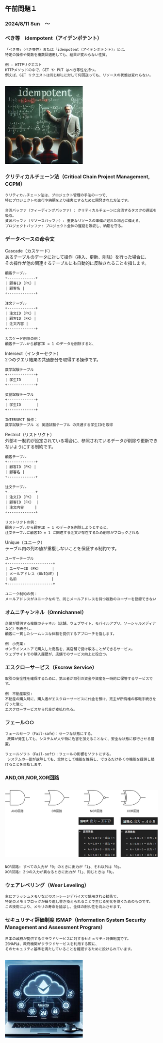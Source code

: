 ## 午前問題１

### 2024/8/11 Sun　～

### べき等　idempotent（アイデンポテント）

    「べき等」（べき等性）または「idempotent（アイデンポテント）」とは、
    特定の操作や関数を複数回適用しても、結果が変わらない性質。

    例 : HTTPリクエスト
    HTTPメソッドの中で、GET や PUT はべき等性を持つ。
    例えば、GET リクエストは同じURLに対して何回送っても、リソースの状態は変わらない。

## ![idempotent.png](/応用情報/R5春/idempotent.jpg "idempotent.png")

### クリティカルチェーン法（Critical Chain Project Management, CCPM）

    クリティカルチェーン法は、プロジェクト管理の手法の一つで、
    特にプロジェクトの進行や納期をより確実にするために開発された方法です。

    合流バッファ（フィーディングバッファ）: クリティカルチェーンに合流するタスクの遅延を吸収。
    資源バッファ（リソースバッファ）: 重要なリソースの準備が遅れた場合に備える。
    プロジェクトバッファ: プロジェクト全体の遅延を吸収し、納期を守る。

### データベースの命令文

Cascade（カスケード）  
あるテーブルのデータに対して操作（挿入、更新、削除）を行った場合に、  
その操作が他の関連するテーブルにも自動的に反映されることを指します。

    顧客テーブル
    +-------------+
    | 顧客ID (PK) |
    | 顧客名 |
    +-------------+

    注文テーブル
    +-------------+
    | 注文ID (PK) |
    | 顧客ID (FK) |
    | 注文内容 |
    +-------------+

    カスケード削除の例：
    顧客テーブルから顧客ID = 1 のデータを削除すると、

Intersect（インターセクト）  
2つのクエリ結果の共通部分を取得する操作です。

    数学試験テーブル
    +-------------+
    | 学生ID       |
    +-------------+

    英語試験テーブル
    +-------------+
    | 学生ID       |
    +-------------+

    INTERSECT 操作：
    数学試験テーブル と 英語試験テーブル の共通する学生IDを取得

Restrict（リストリクト）  
外部キー制約が設定されている場合に、参照されているデータが削除や更新できないようにする制約です。

    顧客テーブル
    +-------------+
    | 顧客ID (PK) |
    | 顧客名 |
    +-------------+

    注文テーブル
    +-------------+
    | 注文ID (PK)  |
    | 顧客ID (FK)  |
    | 注文内容     |
    +-------------+

    リストリクトの例：
    顧客テーブルから顧客ID = 1 のデータを削除しようとすると、
    注文テーブルに顧客ID = 1 に関連する注文が存在するため削除がブロックされる

Unique（ユニーク）  
テーブル内の列の値が重複しないことを保証する制約です。

    ユーザーテーブル
    +---------------------+
    | ユーザーID (PK)      |
    | メールアドレス (UNIQUE) |
    | 名前                |
    +---------------------+

    ユニーク制約の例：
    メールアドレスがユニークなので、同じメールアドレスを持つ複数のユーザーを登録できない

### オムニチャンネル（Omnichannel）

    企業が提供する複数のチャネル（店舗、ウェブサイト、モバイルアプリ、ソーシャルメディアなど）を統合し、
    顧客に一貫したシームレスな体験を提供するアプローチを指します。

    例　小売業:
    オンラインストアで購入した商品を、実店舗で受け取ることができるサービス。
    ウェブサイトでの購入履歴が、店舗でのサービス向上に役立つ。

### エスクローサービス（Escrow Service）

    取引の安全性を確保するために、第三者が取引の資金や資産を一時的に保管するサービスです。

    例　不動産取引:
    不動産の購入時に、購入者がエスクローサービスに代金を預け、売主が所有権の移転手続きを行った後に
    エスクローサービスから代金が支払われる。

### フェール○○

    フェールセーフ（Fail-safe）：セーフな状態にする。
     故障が発生しても、システムが人や物に危害を加えることなく、安全な状態に移行させる措置。

    フェールソフト（Fail-soft）：フェールの影響をソフトにする。
     システムの一部が故障しても、全体として機能を維持し、できるだけ多くの機能を提供し続けることを目指します。

### AND,OR,NOR,XOR回路

## ![AND,OR,NOR,XOR回路](/応用情報/R5春/and_or.drawio.png "and_or.drawio.png")

    NOR回路: すべての入力が「0」のときに出力が「1」、それ以外は「0」。
    XOR回路: 2つの入力が異なるときに出力が「1」、同じときは「0」。

### ウェアレベリング（Wear Leveling）

    主にフラッシュメモリなどのストレージデバイスで使用される技術で、
    特定のメモリブロックが繰り返し書き換えられることで生じる劣化を防ぐためのものです。
    この技術により、メモリの寿命を延ばし、全体の耐久性を向上させます。

### セキュリティ評価制度 ISMAP（Information System Security Management and Assessment Program）

    日本の政府が提供するクラウドサービスに対するセキュリティ評価制度です。
    ISMAPは、政府機関がクラウドサービスを利用する際に、
    そのセキュリティ基準を満たしていることを確認するために設けられています。

## ![ISMAP](/応用情報/R5春/ISMAP.jpg "ISMAP.jpg")
